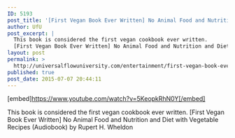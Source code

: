 ```yaml
---
ID: 5193
post_title: '[First Vegan Book Ever Written] No Animal Food and Nutrition and Diet with Vegetable Recipes'
author: UfU
post_excerpt: |
  This book is considered the first vegan cookbook ever written.
  [First Vegan Book Ever Written] No Animal Food and Nutrition and Diet with Vegetable Recipes (Audiobook) by Rupert H. Wheldon
layout: post
permalink: >
  http://universalflowuniversity.com/entertainment/first-vegan-book-ever-written-no-animal-food-and-nutrition-and-diet-with-vegetable-recipes/
published: true
post_date: 2015-07-07 20:44:11
---
```

[embed]https://www.youtube.com/watch?v=5KeopkRhN0Y[/embed]<br>
<p>This book is considered the first vegan cookbook ever written. 
[First Vegan Book Ever Written] No Animal Food and Nutrition and Diet with Vegetable Recipes (Audiobook) by Rupert H. Wheldon</p>